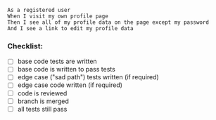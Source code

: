 ```
As a registered user
When I visit my own profile page
Then I see all of my profile data on the page except my password
And I see a link to edit my profile data
```

### Checklist:

- [ ] base code tests are written
- [ ] base code is written to pass tests
- [ ] edge case ("sad path") tests written (if required)
- [ ] edge case code written (if required)
- [ ] code is reviewed
- [ ] branch is merged
- [ ] all tests still pass
